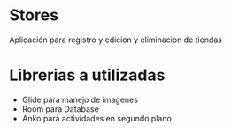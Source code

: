 # Stores
Aplicación para registro y edicion y eliminacion de tiendas


# Librerias a utilizadas

* Glide para manejo de imagenes
* Room para Database
* Anko para actividades en segundo plano
